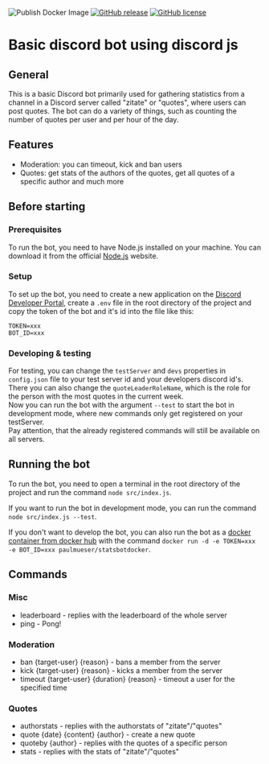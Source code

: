 ![Publish Docker Image](https://github.com/paul-mueser/stats-bot/actions/workflows/docker-image.yml/badge.svg)
[![GitHub release](https://img.shields.io/github/release/paul-mueser/stats-bot.svg)](https://github.com/paul-mueser/stats-bot/releases)
[![GitHub license](https://badgen.net/github/license/paul-mueser/stats-bot)](https://github.com/paul-mueser/stats-bot/blob/main/LICENSE)

# Basic discord bot using discord js

## [](#general)General

This is a basic Discord bot primarily used for gathering statistics from a channel in a Discord server called
"zitate" or "quotes", where users can post quotes. The bot can do a variety of things, such as counting the number of quotes per
user and per hour of the day.

## [](#features)Features

- Moderation: you can timeout, kick and ban users
- Quotes: get stats of the authors of the quotes, get all quotes of a specific author and much more

## [](#before-starting)Before starting

### [](#prerequisites)Prerequisites

To run the bot, you need to have Node.js installed on your machine. You can download it from the official
[Node.js](https://nodejs.org/en/) website.

### [](#setup)Setup

To set up the bot, you need to create a new application on the
[Discord Developer Portal](https://discord.com/developers/applications),
create a `.env` file in the root directory of the project and copy the
token of the bot and it's id into the file like this:

```
TOKEN=xxx
BOT_ID=xxx
```

### [](#developing--testing)Developing & testing

For testing, you can change the `testServer` and `devs` properties in `config.json` file to your test server id and
your developers discord id's. There you can also change the `quoteLeaderRoleName`, which is the role for the person
with the most quotes in the current week.  
Now you can run the bot with the argument `--test` to start the bot in
development mode, where new commands only get registered on your testServer.  
Pay attention, that the already registered commands will still be available on all servers.

## [](#running-the-bot)Running the bot
To run the bot, you need to open a terminal in the root directory of the project and run the command
`node src/index.js`.

If you want to run the bot in development mode, you can run the command `node src/index.js --test`.

If you don't want to develop the bot, you can also run the bot as a [docker container from docker hub](https://hub.docker.com/r/paulmueser/statsbotdocker)
with the command `docker run -d -e TOKEN=xxx -e BOT_ID=xxx paulmueser/statsbotdocker`.

## [](#commands)Commands

### [](#misc)Misc

- leaderboard - replies with the leaderboard of the whole server
- ping - Pong!

### [](#moderation)Moderation

- ban {target-user} {reason} - bans a member from the server
- kick {target-user} {reason} - kicks a member from the server
- timeout {target-user} {duration} {reason} - timeout a user for the specified time

### [](#quotes)Quotes

- authorstats - replies with the authorstats of "zitate"/"quotes"
- quote {date} {content} {author} - create a new quote
- quoteby {author} - replies with the quotes of a specific person
- stats - replies with the stats of "zitate"/"quotes"
